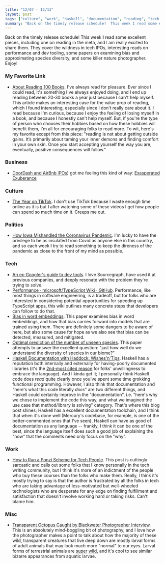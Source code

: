 ```yaml
---
title: "12/07 - 12/13"
layout: post
tags: ["culture", "work", "haskell", "documentation", "reading", "tech IPOs", "covid-19", "hustle culture","programming", "language servers"]
summary: "Back on the timely release schedule!  This week I read some excellent pieces, including one on reading in the meta, and I am really excited to share them.  They cover the wildness in tech IPOs, interesting reads on performance and dev tooling, some papers on examining bias and approximating species diversity, and some killer nature photographer.  Enjoy!"
---
```


Back on the timely release schedule!  This week I read some excellent pieces, including one on reading in the meta, and I am really excited to share them.  They cover the wildness in tech IPOs, interesting reads on performance and dev tooling, some papers on examining bias and approximating species diversity, and some killer nature photographer.  Enjoy!

### My Favorite Link

* [About Reading 100 Books](https://durmonski.com/private/reading-100-books/).  I've always read for pleasure.  Ever since I could read, it's something I've always enjoyed doing, and I end up reading between 20-30 books a year just because I can't help myself.  This article makes an interesting case for the value prop of reading, which I found interesting, especially since I don't really care about it.  I read because I'm curious, because I enjoy the feeling of losing myself in a book, and because I honestly can't help myself.  But, if you're the type of person who chooses their hobbies based on how these hobbies will benefit them, I'm all for encouraging folks to read more.  To wit, here's my favorite except from this piece: "reading is not about getting outside gains. It’s primarily about taming your inner demons and finding comfort in your own skin. Once you start accepting yourself the way you are, eventually, positive consequences will follow."

### Business

* [DoorDash and AirBnb IPOs](https://thegeneralist.substack.com/p/doordash-the-value-of-speed)) got me feeling this kind of way: [Exasperated Exuberance](https://themargins.substack.com/p/exasperated-exuberance)

### Culture

* [The Year on TikTok](https://newsroom.tiktok.com/en-us/the-year-on-tiktok-top-100).  I don't use TikTok because I waste enough time online as it is but I after watching some of these videos I get how people can spend so much time on it.  Creeps me out.

### Politics

* [How Iowa Mishandled the Coronavirus Pandemic](https://www.theatlantic.com/politics/archive/2020/12/how-iowa-mishandled-coronavirus-pandemic/617252/).  I'm lucky to have the privilege to be as insulated from Covid as anyone else in this country, and so each week I try to read something to keep the direness of the pandemic as close to the front of my mind as possible.  

### Tech

* [An ex-Googler's guide to dev tools](https://about.sourcegraph.com/blog/ex-googler-guide-dev-tools/).  I love Sourcegraph, have used it at previous companies, and deeply resonate with the problem they're trying to solve.  
* [Performance · microsoft/TypeScript Wiki · GitHub](https://github.com/microsoft/TypeScript/wiki/Performance).  Performance, like most things in software engineering, is a tradeoff, but for folks who are interested in considering potential opportunities for speeding up TypeScript apps, this wiki outlines many concrete steps that developers can follow to do that.  
* [Bias in word embeddings](https://dl.acm.org/doi/10.1145/3351095.3372843).  This paper examines bias in word embeddings, and how that bias carries forward into models that are trained using them. There are definitely some dangers to be aware of here, but also some cause for hope as we also see that bias can be detected, measured, and mitigated.
* [Optimal prediction of the number of unseen species](https://www.pnas.org/content/113/47/13283).  This paper attempts to answer the excellent question: "just how well do we understand the diversity of species in our biome?"
* [Haskell Documentation with Haddock: Wishes'n'Tips](https://kowainik.github.io/posts/haddock-tips).  Haskell has a reputation both internally and externally for having-poorly documented libraries (it's the [2nd-most cited reason](https://taylor.fausak.me/2020/11/22/haskell-survey-results/) for folks' unwillingness to embrace the language).  And I kinda get it; I personally think Haskell code does _read_ quite clearly once you've spent some time grokking functional programming.  However, I also think that documentation and "here's what this code literally _does_" are two different things, and Haskell could certainly improve in the "documentation", i.e. "here's why we chose to implement the code this way, and what we imagined the use case that method/library is solving" category.  That's where this blog post shines; Haskell has a excellent documentation toolchain, and I think that when it's done well (Mercury's codebase, for example, is one of the better-commented ones that I've seen), Haskell can have as good of documentation as any language -- frankly, I think it can be one of the best, since the language itself does such a good job of explaining the "how" that the comments need only focus on the "why".  

### Work

* [How to Run a Ponzi Scheme for Tech People](https://callmenish.com/how-to-run-a-tech-ponzi-scheme/).  This post is cuttingly sarcastic and calls out some folks that I know personally in the tech writing community, but I think it's more of an indictment of the people who buy these courses than the folks who make them.  Really, I think it's mostly trying to say is that the author is frustrated by all the folks in tech who are taking advantage of less-motivated but well-wheeled technologists who are desperate for any edge on finding fulfillment and satisfaction that doesn't involve working hard or taking risks.  Can't blame him.

### Misc

* [Transparent Octopus Caught by Blackwater Photographer Interview](https://mymodernmet.com/wu-yung-sen-blackwater-photography/).  This is an absolutely mind-boggling bit of photography, and I love how the photographer makes a point to talk about how the majority of these wild, transparent creatures that live deep down are mostly larval forms of adult animals that may look much more "normal" to our eyes.  Larval forms of terrestrial animals are [super](https://www.nparks.gov.sg/nparksbuzz/issue-19-vol-4-2013/conservation/the-secret-life-of-dragonfly-larvae) [wild](https://nature.mdc.mo.gov/discover-nature/field-guide/antlion-larvae-doodlebug-larvae), and it's cool to see similar bizarre appearances from aquatic larvae.  
